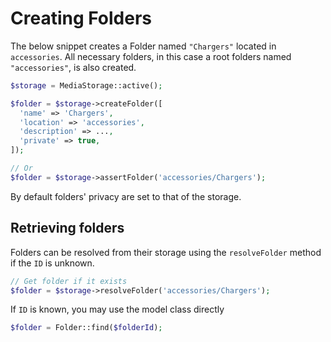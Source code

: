 # Creating Folders

The below snippet creates a Folder named `"Chargers"` located in `accessories`. All necessary folders, in this case a root folders named `"accessories"`, is also created.

```php
$storage = MediaStorage::active();

$folder = $storage->createFolder([
  'name' => 'Chargers',
  'location' => 'accessories',
  'description' => ...,
  'private' => true,
]);

// Or
$folder = $storage->assertFolder('accessories/Chargers');
```

By default folders' privacy are set to that of the storage.

## Retrieving folders

Folders can be resolved from their storage using the `resolveFolder` method if the `ID` is unknown.

```php
// Get folder if it exists
$folder = $storage->resolveFolder('accessories/Chargers');
```

If `ID` is known, you may use the model class directly

```php
$folder = Folder::find($folderId);
```
